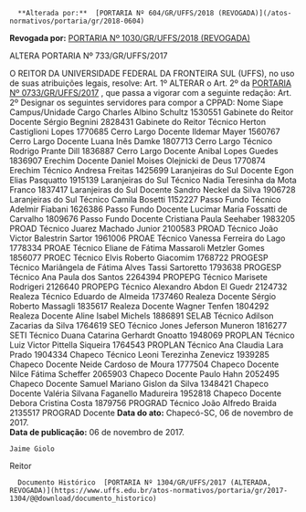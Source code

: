       **Alterada por:**  [PORTARIA Nº 604/GR/UFFS/2018 (REVOGADA)](/atos-normativos/portaria/gr/2018-0604) 

 **Revogada por:**  [PORTARIA Nº 1030/GR/UFFS/2018 (REVOGADA)](/atos-normativos/portaria/gr/2018-1030) 

   ALTERA PORTARIA Nº 733/GR/UFFS/2017  

 O REITOR DA UNIVERSIDADE FEDERAL DA FRONTEIRA SUL (UFFS), no uso de suas atribuições legais, resolve:  Art. 1º ALTERAR o Art. 2º da [PORTARIA Nº 0733/GR/UFFS/2017](https://www.uffs.edu.br/2017-0733)  , que passa a vigorar com a seguinte redação:  Art. 2º Designar os seguintes servidores para compor a CPPAD:      Nome    Siape    Campus/Unidade    Cargo      Charles Albino Schultz    1530551    Gabinete do Reitor    Docente      Sérgio Begnini    2828431    Gabinete do Reitor    Técnico      Herton Castiglioni Lopes    1770685    Cerro Largo    Docente      Ildemar Mayer    1560767    Cerro Largo    Docente      Luana Inês Damke    1807713    Cerro Largo    Técnico      Rodrigo Prante Dill    1836887    Cerro Largo    Docente      Anibal Lopes Guedes    1836907    Erechim    Docente      Daniel Moises Olejnicki de Deus    1770874    Erechim    Técnico      Andresa Freitas    1425699    Laranjeiras do Sul    Docente      Egon Elias Pasquatto    1915139    Laranjeiras do Sul    Técnico      Nadia Teresinha da Mota Franco    1837417    Laranjeiras do Sul    Docente      Sandro Neckel da Silva    1906728    Laranjeiras do Sul    Técnico      Camila Bosetti    1152227    Passo Fundo    Técnico      Adelmir Fiabani    1626386    Passo Fundo    Docente      Lucimar Maria Fossatti de Carvalho    1809676    Passo Fundo    Docente      Cristiana Paula Seehaber    1983205    PROAD    Técnico      Juarez Machado Junior    2100583    PROAD    Técnico      João Victor Balestrin Sartor    1961006    PROAE    Técnico      Vanessa Ferreira do Lago    1778334    PROAE    Técnico      Eliane de Fátima Massaroli Metzler Gomes    1856077    PROEC    Técnico      Elvis Roberto Giacomim    1768722    PROGESP    Técnico      Mariângela de Fátima Alves Tassi Sartoretto    1793638    PROGESP    Técnico      Ana Paula dos Santos    2264394    PROPEPG    Técnico      Marisete Rodrigeri    2126640    PROPEPG    Técnico      Alexandro Abdon El Guedr    2124732    Realeza    Técnico      Eduardo de Almeida    1737460    Realeza    Docente      Sérgio Roberto Massagli    1835617    Realeza    Docente      Wagner Tenfen    1804292    Realeza    Docente      Aline Isabel Michels    1886891    SELAB    Técnico      Adilson Zacarias da Silva    1764619    SEO    Técnico      Jones Jeferson Muneron    1816277    SETI    Técnico      Duana Catarina Gerhardt Gnoatto    1948069    PROPLAN    Técnico      Luiz Victor Pittella Siqueira    1764543    PROPLAN    Técnico      Ana Claudia Lara Prado    1904334    Chapeco    Técnico      Leoni Terezinha Zenevicz    1939285    Chapeco    Docente      Neide Cardoso de Moura    1777504    Chapeco    Docente      Nilce Fátima Scheffer    2065903    Chapeco    Docente      Paulo Hahn    2052495    Chapeco    Docente      Samuel Mariano Gislon da Silva    1348421    Chapeco    Docente      Valéria Silvana Faganello Madureira    1952818    Chapeco    Docente      Debora Cristina Costa    1879756    PROGRAD    Técnico      João Alfredo Braida    2135517    PROGRAD    Docente           **Data do ato:** Chapecó-SC, 06 de novembro de 2017.   
 **Data de publicação:**  06 de novembro de 2017. 

    Jaime Giolo   
 Reitor 

      Documento Histórico  [PORTARIA Nº 1304/GR/UFFS/2017 (ALTERADA, REVOGADA)](https://www.uffs.edu.br/atos-normativos/portaria/gr/2017-1304/@@download/documento_historico)     
      